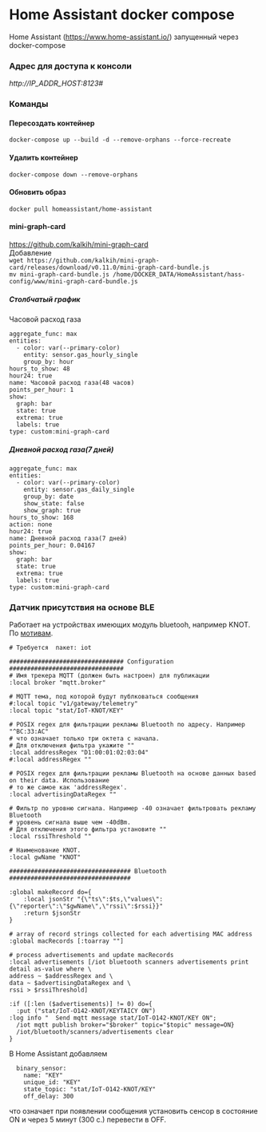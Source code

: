 # Home Assistant docker compose
Home Assistant (https://www.home-assistant.io/) запущенный через docker-compose

### Адрес для доступа к консоли
*http://IP_ADDR_HOST:8123#*

### Команды
#### Пересоздать контейнер
```
docker-compose up --build -d --remove-orphans --force-recreate
```
#### Удалить контейнер
```
docker-compose down --remove-orphans
```
#### Обновить образ
```
docker pull homeassistant/home-assistant
```
#### mini-graph-card
https://github.com/kalkih/mini-graph-card  
Добавление  
```wget https://github.com/kalkih/mini-graph-card/releases/download/v0.11.0/mini-graph-card-bundle.js```  
```mv mini-graph-card-bundle.js /home/DOCKER_DATA/HomeAssistant/hass-config/www/mini-graph-card-bundle.js```  

##### Столбчатый график  
Часовой расход газа  
```
aggregate_func: max
entities:
  - color: var(--primary-color)
    entity: sensor.gas_hourly_single
    group_by: hour
hours_to_show: 48
hour24: true
name: Часовой расход газа(48 часов)
points_per_hour: 1
show:
  graph: bar
  state: true
  extrema: true
  labels: true
type: custom:mini-graph-card
```
##### Дневной расход газа(7 дней)  
```
aggregate_func: max
entities:
  - color: var(--primary-color)
    entity: sensor.gas_daily_single
    group_by: date
    show_state: false
    show_graph: true
hours_to_show: 168
action: none
hour24: true
name: Дневной расход газа(7 дней)
points_per_hour: 0.04167
show:
  graph: bar
  state: true
  extrema: true
  labels: true
type: custom:mini-graph-card

```
### Датчик присутствия на основе BLE
Работает на устройствах имеющих модуль bluetooh, например KNOT.  
По [мотивам](https://help.mikrotik.com/docs/display/ROS/Bluetooth+tag-tracking+using+MQTT+and+ThingsBoard#BluetoothtagtrackingusingMQTTandThingsBoard-Script).
```
# Требуется  пакет: iot

################################ Configuration ################################
# Имя трекера MQTT (должен быть настроен) для публикации
:local broker "mqtt.broker"

# MQTT тема, под которой будут публковаться сообщения
#:local topic "v1/gateway/telemetry"
:local topic "stat/IoT-KNOT/KEY"

# POSIX regex для фильтрации рекламы Bluetooth по адресу. Например "^BC:33:AC"
# что означает только три октета с начала.
# Для отключения фильтра укажите ""
:local addressRegex "D1:00:01:02:03:04"
#:local addressRegex ""

# POSIX regex для фильтрации рекламы Bluetooth на основе данных based on their data. Использование 
# то же самое как 'addressRegex'.
:local advertisingDataRegex ""

# Фильтр по уровню сигнала. Например -40 означает фильтровать рекламу Bluetooth
# уровень сигнала выше чем -40dBm.
# Для отключения этого фильтра установите ""
:local rssiThreshold ""

# Наименование KNOT.
:local gwName "KNOT"

################################## Bluetooth ##################################

:global makeRecord do={
    :local jsonStr "{\"ts\":$ts,\"values\":{\"reporter\":\"$gwName\",\"rssi\":$rssi}}"
    :return $jsonStr
}   

# array of record strings collected for each advertising MAC address
:global macRecords [:toarray ""]

# process advertisements and update macRecords
:local advertisements [/iot bluetooth scanners advertisements print detail as-value where \
address ~ $addressRegex and \
data ~ $advertisingDataRegex and \
rssi > $rssiThreshold]

:if ([:len ($advertisements)] != 0) do={
  :put ("stat/IoT-O142-KNOT/KEYTAICY ON")
:log info "  Send mqtt message stat/IoT-O142-KNOT/KEY ON";
  /iot mqtt publish broker="$broker" topic="$topic" message=ON}
  /iot/bluetooth/scanners/advertisements clear
}
```
В Home Assistant добавляем   
```
  binary_sensor:
    name: "KEY"
    unique_id: "KEY"
    state_topic: "stat/IoT-O142-KNOT/KEY"
    off_delay: 300
```
что означает при появлении сообщения установить сенсор в состояние ON и через 5 минут (300 с.) перевести в OFF.  

